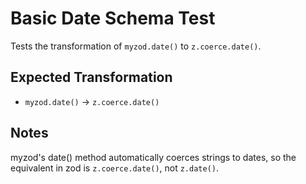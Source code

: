 # Basic Date Schema Test

Tests the transformation of `myzod.date()` to `z.coerce.date()`.

## Expected Transformation

- `myzod.date()` → `z.coerce.date()`

## Notes

myzod's date() method automatically coerces strings to dates, so the equivalent in zod is `z.coerce.date()`, not `z.date()`.